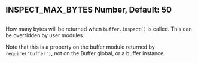 ## INSPECT\_MAX\_BYTES Number, Default: 50 

## 

How many bytes will be returned when `buffer.inspect()` is called. This can
be overridden by user modules.

Note that this is a property on the buffer module returned by
`require('buffer')`, not on the Buffer global, or a buffer instance.